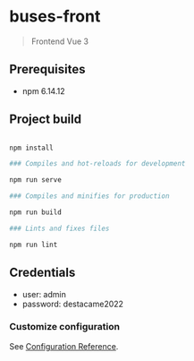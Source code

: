 # buses-front

> Frontend Vue 3

## Prerequisites
- npm 6.14.12

## Project build
``` bash

npm install

### Compiles and hot-reloads for development

npm run serve

### Compiles and minifies for production

npm run build

### Lints and fixes files

npm run lint
```

## Credentials
* user: admin
* password: destacame2022

### Customize configuration
See [Configuration Reference](https://cli.vuejs.org/config/).
